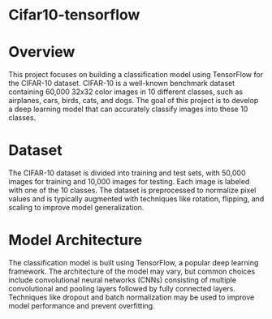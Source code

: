 # Cifar10-tensorflow
# Overview
This project focuses on building a classification model using TensorFlow for the CIFAR-10 dataset. CIFAR-10 is a well-known benchmark dataset containing 60,000 32x32 color images in 10 different classes, such as airplanes, cars, birds, cats, and dogs. The goal of this project is to develop a deep learning model that can accurately classify images into these 10 classes.

# Dataset
The CIFAR-10 dataset is divided into training and test sets, with 50,000 images for training and 10,000 images for testing. Each image is labeled with one of the 10 classes. The dataset is preprocessed to normalize pixel values and is typically augmented with techniques like rotation, flipping, and scaling to improve model generalization.

# Model Architecture
The classification model is built using TensorFlow, a popular deep learning framework. The architecture of the model may vary, but common choices include convolutional neural networks (CNNs) consisting of multiple convolutional and pooling layers followed by fully connected layers. Techniques like dropout and batch normalization may be used to improve model performance and prevent overfitting.

